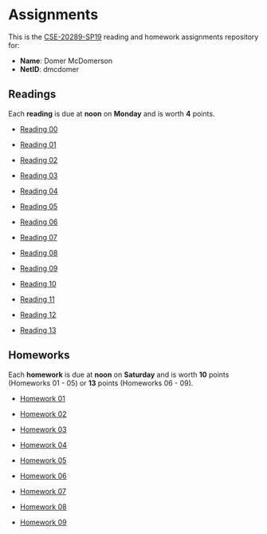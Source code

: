 # Assignments

This is the [CSE-20289-SP19] reading and homework assignments repository for:

* **Name**:  Domer McDomerson
* **NetID**: dmcdomer

## Readings

Each **reading** is due at **noon** on **Monday** and is worth **4** points.

- [Reading 00](https://www3.nd.edu/~pbui/teaching/cse.20289.sp19/reading00.html)

- [Reading 01](https://www3.nd.edu/~pbui/teaching/cse.20289.sp19/reading01.html)

- [Reading 02](https://www3.nd.edu/~pbui/teaching/cse.20289.sp19/reading02.html)

- [Reading 03](https://www3.nd.edu/~pbui/teaching/cse.20289.sp19/reading03.html)

- [Reading 04](https://www3.nd.edu/~pbui/teaching/cse.20289.sp19/reading04.html)

- [Reading 05](https://www3.nd.edu/~pbui/teaching/cse.20289.sp19/reading05.html)

- [Reading 06](https://www3.nd.edu/~pbui/teaching/cse.20289.sp19/reading06.html)

- [Reading 07](https://www3.nd.edu/~pbui/teaching/cse.20289.sp19/reading07.html)

- [Reading 08](https://www3.nd.edu/~pbui/teaching/cse.20289.sp19/reading08.html)

- [Reading 09](https://www3.nd.edu/~pbui/teaching/cse.20289.sp19/reading09.html)

- [Reading 10](https://www3.nd.edu/~pbui/teaching/cse.20289.sp19/reading10.html)

- [Reading 11](https://www3.nd.edu/~pbui/teaching/cse.20289.sp19/reading11.html)

- [Reading 12](https://www3.nd.edu/~pbui/teaching/cse.20289.sp19/reading12.html)

- [Reading 13](https://www3.nd.edu/~pbui/teaching/cse.20289.sp19/reading13.html)

## Homeworks

Each **homework** is due at **noon** on **Saturday** and is worth **10** points
(Homeworks 01 - 05) or **13** points (Homeworks 06 - 09).

- [Homework 01](https://www3.nd.edu/~pbui/teaching/cse.20289.sp19/homework01.html)

- [Homework 02](https://www3.nd.edu/~pbui/teaching/cse.20289.sp19/homework02.html)

- [Homework 03](https://www3.nd.edu/~pbui/teaching/cse.20289.sp19/homework03.html)

- [Homework 04](https://www3.nd.edu/~pbui/teaching/cse.20289.sp19/homework04.html)

- [Homework 05](https://www3.nd.edu/~pbui/teaching/cse.20289.sp19/homework05.html)

- [Homework 06](https://www3.nd.edu/~pbui/teaching/cse.20289.sp19/homework06.html)

- [Homework 07](https://www3.nd.edu/~pbui/teaching/cse.20289.sp19/homework07.html)

- [Homework 08](https://www3.nd.edu/~pbui/teaching/cse.20289.sp19/homework08.html)

- [Homework 09](https://www3.nd.edu/~pbui/teaching/cse.20289.sp19/homework09.html)

[CSE-20289-sp19]:   https://www3.nd.edu/~pbui/teaching/cse.20289.sp19/
